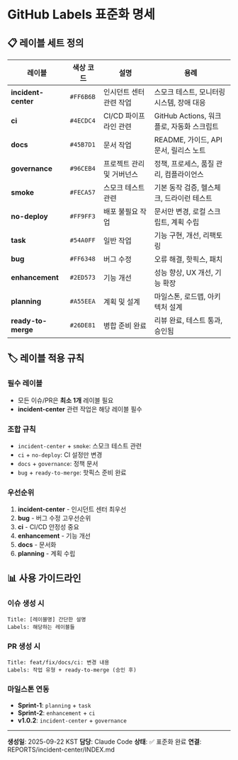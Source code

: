 # GitHub Labels 표준화 명세

## 📋 레이블 세트 정의

| 레이블 | 색상 코드 | 설명 | 용례 |
|--------|-----------|------|------|
| **incident-center** | `#FF6B6B` | 인시던트 센터 관련 작업 | 스모크 테스트, 모니터링 시스템, 장애 대응 |
| **ci** | `#4ECDC4` | CI/CD 파이프라인 관련 | GitHub Actions, 워크플로, 자동화 스크립트 |
| **docs** | `#45B7D1` | 문서 작업 | README, 가이드, API 문서, 릴리스 노트 |
| **governance** | `#96CEB4` | 프로젝트 관리 및 거버넌스 | 정책, 프로세스, 품질 관리, 컴플라이언스 |
| **smoke** | `#FECA57` | 스모크 테스트 관련 | 기본 동작 검증, 헬스체크, 드라이런 테스트 |
| **no-deploy** | `#FF9FF3` | 배포 불필요 작업 | 문서만 변경, 로컬 스크립트, 계획 수립 |
| **task** | `#54A0FF` | 일반 작업 | 기능 구현, 개선, 리팩토링 |
| **bug** | `#FF6348` | 버그 수정 | 오류 해결, 핫픽스, 패치 |
| **enhancement** | `#2ED573` | 기능 개선 | 성능 향상, UX 개선, 기능 확장 |
| **planning** | `#A55EEA` | 계획 및 설계 | 마일스톤, 로드맵, 아키텍처 설계 |
| **ready-to-merge** | `#26DE81` | 병합 준비 완료 | 리뷰 완료, 테스트 통과, 승인됨 |

## 🏷️ 레이블 적용 규칙

### 필수 레이블
- 모든 이슈/PR은 **최소 1개** 레이블 필요
- **incident-center** 관련 작업은 해당 레이블 필수

### 조합 규칙
- `incident-center` + `smoke`: 스모크 테스트 관련
- `ci` + `no-deploy`: CI 설정만 변경
- `docs` + `governance`: 정책 문서
- `bug` + `ready-to-merge`: 핫픽스 준비 완료

### 우선순위
1. **incident-center** - 인시던트 센터 최우선
2. **bug** - 버그 수정 고우선순위
3. **ci** - CI/CD 안정성 중요
4. **enhancement** - 기능 개선
5. **docs** - 문서화
6. **planning** - 계획 수립

## 📊 사용 가이드라인

### 이슈 생성 시
```
Title: [레이블명] 간단한 설명
Labels: 해당하는 레이블들
```

### PR 생성 시
```
Title: feat/fix/docs/ci: 변경 내용
Labels: 작업 유형 + ready-to-merge (승인 후)
```

### 마일스톤 연동
- **Sprint-1**: `planning` + `task`
- **Sprint-2**: `enhancement` + `ci`
- **v1.0.2**: `incident-center` + `governance`

---

**생성일**: 2025-09-22 KST
**담당**: Claude Code
**상태**: ✅ 표준화 완료
**연결**: REPORTS/incident-center/INDEX.md